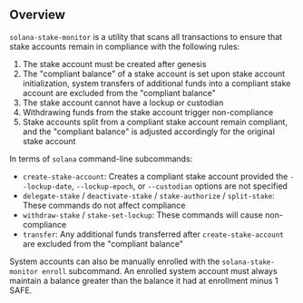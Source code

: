 ## Overview
`solana-stake-monitor` is a utility that scans all transactions to ensure that stake accounts remain in compliance with the following rules:

1. The stake account must be created after genesis
1. The "compliant balance" of a stake account is set upon stake account initialization, system transfers of additional funds into a compliant stake account are excluded from the "compliant balance"
1. The stake account cannot have a lockup or custodian
1. Withdrawing funds from the stake account trigger non-compliance
1. Stake accounts split from a compliant stake account remain compliant, and the "compliant balance" is adjusted accordingly for the original stake account

In terms of `solana` command-line subcommands:
* `create-stake-account`: Creates a compliant stake account provided the `--lockup-date`, `--lockup-epoch`, or `--custodian` options are not specified
* `delegate-stake` / `deactivate-stake` / `stake-authorize` / `split-stake`: These commands do not affect compliance
* `withdraw-stake` / `stake-set-lockup`: These commands will cause non-compliance
* `transfer`:  Any additional funds transferred after `create-stake-account` are excluded from the "compliant balance"

System accounts can also be manually enrolled with the `solana-stake-monitor enroll` subcommand.
An enrolled system account must always maintain a balance greater than the balance it had at enrollment minus 1 SAFE.
